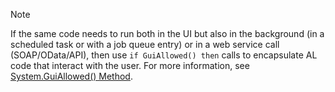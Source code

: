 > [!NOTE]  
> If the same code needs to run both in the UI but also in the background (in a scheduled task or with a job queue entry) or in a web service call (SOAP/OData/API), then use `if GuiAllowed() then` calls to encapsulate AL code that interact with the user. For more information, see [System.GuiAllowed() Method](../methods-auto/system/system-guiallowed-method.md).
